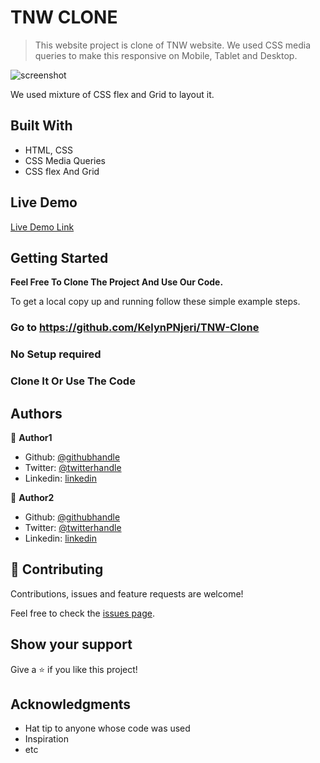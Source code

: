 # TNW CLONE

> This website project is clone of TNW website. We used CSS media queries to make this responsive on Mobile, Tablet and Desktop.

![screenshot](./app_screenshot.png)

We used mixture of CSS flex and Grid to layout it.

## Built With

- HTML, CSS
- CSS Media Queries
- CSS flex And Grid

## Live Demo

[Live Demo Link](https://rawcdn.githack.com/KelynPNjeri/TNW-Clone/d2983a6bd16156197434065ab6879615e7f3c351/index.html)


## Getting Started

**Feel Free To Clone The Project And Use Our Code.**

To get a local copy up and running follow these simple example steps.

### Go to https://github.com/KelynPNjeri/TNW-Clone

### No Setup required

### Clone It Or Use The Code



## Authors

👤 **Author1**

- Github: [@githubhandle](https://github.com/KelynPNjeri)
- Twitter: [@twitterhandle](https://twitter.com/KelynNjeri)
- Linkedin: [linkedin](https://www.linkedin.com/in/kelyn-paul)

👤 **Author2**

- Github: [@githubhandle](https://github.com/SajjadAhmad14)
- Twitter: [@twitterhandle](https://twitter.com/KelynNjeri)
- Linkedin: [linkedin](https://www.linkedin.com/in/kelyn-paul)

## 🤝 Contributing

Contributions, issues and feature requests are welcome!

Feel free to check the [issues page](issues/).

## Show your support

Give a ⭐️ if you like this project!

## Acknowledgments

- Hat tip to anyone whose code was used
- Inspiration
- etc
